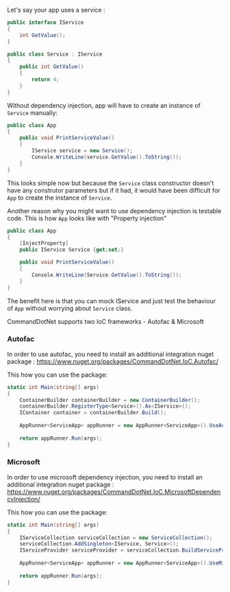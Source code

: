 Let's say your app uses a service :

```c#
public interface IService
{
    int GetValue();
}

public class Service : IService
{
    public int GetValue()
    {
        return 4;
    }
}
```

Without dependency injection, app will have to create an instance of `Service` manually:

```c#
public class App
{
    public void PrintServiceValue()
    {
        IService service = new Service();
        Console.WriteLine(service.GetValue().ToString());
    }
}
```

This looks simple now but because the `Service` class constructor doesn't have any construtor parameters but if it had, it would have been difficult for `App` to create the instance of `Service`.

Another reason why you might want to use dependency injection is testable code. This is how `App` looks like with "Property injection"

```c#
public class App
{
    [InjectProperty]
    public IService Service {get;set;}

    public void PrintServiceValue()
    {
        Console.WriteLine(Service.GetValue().ToString());
    }
}
```

The benefit here is that you can mock IService and just test the behaviour of `App` without worrying about `Service` class.

CommandDotNet supports two IoC frameworks - Autofac & Microsoft

### Autofac

In order to use autofac, you need to install an additional integration nuget package : https://www.nuget.org/packages/CommandDotNet.IoC.Autofac/

This how you can use the package:

```c#
static int Main(string[] args)
{
    ContainerBuilder containerBuilder = new ContainerBuilder();
    containerBuilder.RegisterType<Service>().As<IService>();
    IContainer container = containerBuilder.Build();
    
    AppRunner<ServiceApp> appRunner = new AppRunner<ServiceApp>().UseAutofac(container);
    
    return appRunner.Run(args);
}
```

### Microsoft

In order to use microsoft dependency injection, you need to install an additional integration nuget package : https://www.nuget.org/packages/CommandDotNet.IoC.MicrosoftDependencyInjection/

This how you can use the package:

```c#
static int Main(string[] args)
{
    IServiceCollection serviceCollection = new ServiceCollection();
    serviceCollection.AddSingleton<IService, Service>();
    IServiceProvider serviceProvider = serviceCollection.BuildServiceProvider();
    
    AppRunner<ServiceApp> appRunner = new AppRunner<ServiceApp>().UseMicrosoftDependencyInjection(serviceProvider)
    
    return appRunner.Run(args);
}
```